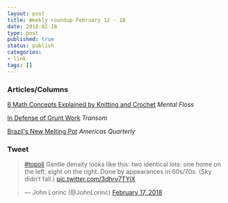 ```yaml
---
layout: post
title: Weekly roundup February 12 - 18
date: 2018-02-18
type: post
published: true
status: publish
categories:
- link
tags: []
---
```


### Articles/Columns
[6 Math Concepts Explained by Knitting and Crochet](http://mentalfloss.com/article/86016/6-math-concepts-explained-knitting-and-crochet "6 Math Concepts Explained by Knitting and Crochet. By Lela Nargi") *Mental Floss*

[In Defense of Grunt Work](https://transom.org/2018/defense-grunt-work/ "In Defense of Grunt Work. by Lauren Ober") *Transom*

[Brazil's New Melting Pot](http://americasquarterly.org/content/brazils-new-melting-pot?utm_campaign=buffer&utm_content=buffer5dcb3&utm_medium=social&utm_source=twitter.com "Brazil's New Melting Pot. By Carlos Messias") *Americas Quarterly*

### Tweet
<blockquote class="twitter-tweet" data-lang="en"><p lang="en" dir="ltr"><a href="https://twitter.com/hashtag/topoli?src=hash&amp;ref_src=twsrc%5Etfw">#topoli</a> Gentle density looks like this: two identical lots: one home on the left, eight on the right. Done by appearances in 60s/70s. (Sky didn’t fall.) <a href="https://t.co/3dhrv7TYiX">pic.twitter.com/3dhrv7TYiX</a></p>&mdash; John Lorinc (@JohnLorinc) <a href="https://twitter.com/JohnLorinc/status/964851468040790016?ref_src=twsrc%5Etfw">February 17, 2018</a></blockquote> <script async src="https://platform.twitter.com/widgets.js" charset="utf-8"></script> 
